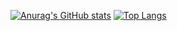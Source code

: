 [![Anurag's GitHub stats](https://github-readme-stats.vercel.app/api?username=rintarotajima&show_icons=true&theme=calm)](https://github.com/anuraghazra/github-readme-stats)
[![Top Langs](https://github-readme-stats.vercel.app/api/top-langs/?username=rintarotajima&layout=pie&theme=calm)](https://github.com/anuraghazra/github-readme-stats)
